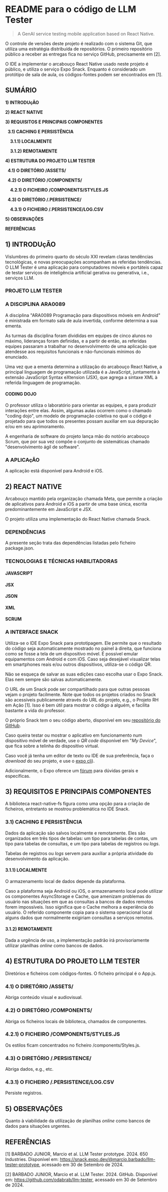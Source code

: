 <!--
----------------------------------------------------------------------
----------------------------------------------------------------------
----------------------------------------------------------------------
----------------------------------------------------------------------
----------------------------------------------------------------------
----  FICHEIRO README FORMATADO EM MARKDOWN
----
----  File name:     README.md.
----  Author:        Marcio Barbado, Jr.
----  Contact:       <marcio.bajunior@professores.estacio.br>.
----  Place:         S&atilde;o Paulo, Brasil.
----  Copyright (c): 2024.
----  License:       [LICENSE_NAME].
----
----  [LICENSE_SHORT_TEXT].
----------------------------------------------------------------------
----------------------------------------------------------------------
----------------------------------------------------------------------
----------------------------------------------------------------------
----------------------------------------------------------------------
-->
# README para o c&oacute;digo de LLM Tester

> A GenAI service testing mobile application based on React Native. 

O controle de versões deste projeto é realizado com o sistema Git, que utiliza uma estratégia distribuída de repositórios. O primeiro repositório público a receber as entregas fica no serviço GitHub, precisamente em [2].

O IDE a implementar o arcabouço React Native usado neste projeto é público, e utiliza o serviço Expo Snack. Enquanto é considerado um protótipo de sala de aula, os códigos-fontes podem ser encontrados em [1].

<!--
----------------------------------------------------------------------
----------------------------------------------------------------------
----------------------------------------------------------------------
----------------------------------------------------------------------
--------  SUM&Aacute;RIO
--------
----------------------------------------------------------------------
----------------------------------------------------------------------
----------------------------------------------------------------------
----------------------------------------------------------------------
----------------------------------------------------------------------
-->
## SUM&Aacute;RIO

**1) INTRODU&ccedil;ÃO**

**2) REACT NATIVE**

**3) REQUISITOS E PRINCIPAIS COMPONENTES**

&nbsp;&nbsp;**3.1) CACHING E PERSIST&Ecirc;NCIA**

&nbsp;&nbsp;&nbsp;&nbsp;**3.1.1) LOCALMENTE**

&nbsp;&nbsp;&nbsp;&nbsp;**3.1.2) REMOTAMENTE**

**4) ESTRUTURA DO PROJETO LLM TESTER**

&nbsp;&nbsp;**4.1) O DIRET&Oacute;RIO /ASSETS/**

&nbsp;&nbsp;**4.2) O DIRET&Oacute;RIO /COMPONENTS/**

&nbsp;&nbsp;&nbsp;&nbsp;**4.2.1) O FICHEIRO /COMPONENTS/STYLES.JS**

&nbsp;&nbsp;**4.3) O DIRET&Oacute;RIO /.PERSISTENCE/**

&nbsp;&nbsp;&nbsp;&nbsp;**4.3.1) O FICHEIRO /.PERSISTENCE/LOG.CSV**

**5) OBSERVA&Ccedil;&Otilde;ES**

**REFER&Ecirc;NCIAS**



<!--
----------------------------------------------------------------------
--------  INTRODU&ccedil;ÃO
--------
----------------------------------------------------------------------
-->
## 1) INTRODU&ccedil;ÃO

Vislumbres do primeiro quarto do século XXI revelam claras tend&ecirc;ncias tecnol&oacute;gicas, e novas preocupações acompanham as referidas tend&ecirc;ncias. O LLM Tester é uma aplicação para computadores móveis e portáteis capaz de testar serviços de inteligência artificial gerativa ou generativa, i.e., serviços LLM.

### PROJETO LLM TESTER

### A DISCIPLINA ARA0089

A disciplina "ARA0089 Programa&ccedil;ão para dispositivos m&oacute;veis em Android" é ministrada em formato sala de aula invertida, conforme determina a sua ementa.

As turmas da disciplina foram divididas em equipes de cinco alunos no máximo, lideranças foram definidas, e a partir de então, as referidas equipes passaram a trabalhar no desenvolvimento de uma aplica&ccedil;ão que atendesse aos requisitos funcionais e não-funcionais m&iacute;nimos do enunciado.

Uma vez que a ementa determina a utiliza&ccedil;ão do arcabou&ccedil;o React Native, a principal linguagem de programa&ccedil;ão utilizada é a JavaScript, juntamente à extensão JavaScript Syntax eXtension (JSX), que agrega a sintaxe XML à referida linguagem de programa&ccedil;ão.

#### CODING DOJO

O professor utiliza o laborat&oacute;rio para orientar as equipes, e para produzir intera&ccedil;ões entre elas. Assim, algumas aulas ocorrem como o chamado "coding dojo", um modelo de programa&ccedil;ão coletiva no qual o c&oacute;digo é projetado para que todos os presentes possam auxiliar em sua depura&ccedil;ão e/ou em seu aprimoramento.

A engenharia de software do projeto lan&ccedil;a mão do not&oacute;rio arcabou&ccedil;o Scrum, que por sua vez compõe o conjunto de sistemáticas chamado "desenvolvimento ágil de software".

### A APLICA&ccedil;ÃO

A aplica&ccedil;ão está dispon&iacute;vel para Android e iOS.

<!--
----------------------------------------------------------------------
--------
--------
----------------------------------------------------------------------
-->
## 2) REACT NATIVE

Arcabou&ccedil;o mantido pela organiza&ccedil;ão chamada Meta, que permite a cria&ccedil;ão de aplicativos para Android e iOS a partir de uma base única, escrita predominantemente em JavaScript e JSX.

O projeto utiliza uma implementa&ccedil;ão do React Native chamada Snack.


### DEPENDÊNCIAS

A presente se&ccedil;ão trata das dependências listadas pelo ficheiro package.json. 


### TECNOLOGIAS E TÉCNICAS HABILITADORAS

#### JAVASCRIPT

#### JSX

#### JSON

#### XML

#### SCRUM

### A INTERFACE SNACK

Utiliza-se o IDE Expo Snack para prototipagem. Ele permite que o resultado do código seja automaticamente mostrado no painel à direita, que funciona como se fosse a tela de um dispositivo móvel. É possível emular equipamentos com Android e com iOS. Caso seja desejável visualizar telas em smartphones reais e/ou outros dispositivos, utiliza-se o código QR.

Não se esqueça de salvar as suas edições caso escolha usar o Expo Snack. Elas nem sempre são salvas automaticamente.

O URL de um Snack pode ser compartilhado para que outras pessoas vejam o projeto facilmente. Note que todos os projetos criados no Snack são acessíveis publicamente através do URL do projeto, e.g., o Projeto RH em A&ccedil;ão [1]. Isso é bem útil para mostrar o c&oacute;digo a alguém, e facilita bastante a vida do professor.

O pr&oacute;prio Snack tem o seu c&oacute;digo aberto, dispon&iacute;vel em seu [reposit&oacute;rio do GitHub](https://github.com/expo/snack).

Caso queira testar ou mostrar o aplicativo em funcionamento num dispositivo m&oacute;vel de verdade, use o *QR code* disponível em "*My Device*", que fica sobre a telinha do dispositivo virtual.

Caso você já tenha um editor de texto ou IDE de sua preferência, fa&ccedil;a o *download* do seu projeto, e use o [expo cli](https://docs.expo.dev/get-started/installation/#expo-cli)).

Adicionalmente, o Expo oferece um [f&oacute;rum](https://forums.expo.dev/c/expo-dev-tools/61) para dúvidas gerais e específicas. 

<!--
----------------------------------------------------------------------
--------
--------
----------------------------------------------------------------------
-->
## 3) REQUISITOS E PRINCIPAIS COMPONENTES

A biblioteca react-native-fs figura como uma op&ccedil;ão para a cria&ccedil;ão de ficheiros, entretanto se mostrou problemática no IDE Snack.

### 3.1) CACHING E PERSIST&Ecirc;NCIA

Dados da aplica&ccedil;ão são salvos localmente e remotamente. Eles são organizados em três tipos de tabelas: um tipo para tabelas de contas, um tipo para tabelas de consultas, e um tipo para tabelas de registros ou *logs*.

Tabelas de registros ou *logs* servem para auxíliar a pr&oacute;pria atividade do desenvolvimento da aplica&ccedil;&atilde;o.

#### 3.1.1) LOCALMENTE

O armazenamento local de dados depende da plataforma.

Caso a plataforma seja Android ou iOS, o armazenamento local pode utilizar os componentes AsyncStorage e Cache, que amenizam problemas do usuário nas situa&ccedil;ões em que as consultas a bancos de dados remotos forem imposs&iacute;veis. Isso significa que o Cache melhora a experiência do usuário. O referido componente copia para o sistema operacional local alguns dados que normalmente exigiriam consultas a servi&ccedil;os remotos.

#### 3.1.2) REMOTAMENTE

Dada a urgência de uso, a implementa&ccedil;ão padrão irá provisoriamente utilizar planilhas _online_ como bancos de dados.

<!--
----------------------------------------------------------------------
--------
--------
----------------------------------------------------------------------
-->
## 4) ESTRUTURA DO PROJETO LLM TESTER

Diret&oacute;rios e ficheiros com c&oacute;digos-fontes. O ficheiro principal é o App.js.

### 4.1) O DIRET&Oacute;RIO /ASSETS/

Abriga conteúdo visual e audiovisual.

### 4.2) O DIRET&Oacute;RIO /COMPONENTS/

Abriga os ficheiros locais de biblioteca, chamados de componentes.

### 4.2.1) O FICHEIRO /COMPONENTS/STYLES.JS

Os estilos ficam concentrados no ficheiro /components/Styles.js.

### 4.3) O DIRET&Oacute;RIO /.PERSISTENCE/

Abriga dados, e.g., etc.

### 4.3.1) O FICHEIRO /.PERSISTENCE/LOG.CSV

Persiste registros.

<!--
----------------------------------------------------------------------
--------
--------
----------------------------------------------------------------------
-->
## 5) OBSERVA&Ccedil;&Otilde;ES

Quanto à viabilidade da utiliza&ccedil;ão de planilhas _online_ como bancos de dados para situa&ccedil;ões urgentes.

<!--
----------------------------------------------------------------------
--------  REFERÊNCIAS
--------
----------------------------------------------------------------------
-->
## REFER&Ecirc;NCIAS 

[1] BARBADO JUNIOR, Marcio et al. LLM Tester prototype. 2024. 650 Industries. Dispon&iacute;vel em: <https://snack.expo.dev/@marcio.barbado/llm-tester-prototype>, acessado em 30 de Setembro de 2024. 

[2] BARBADO JUNIOR, Marcio et al. LLM Tester. 2024. GitHub. Dispon&iacute;vel em: <https://github.com/odabrab/llm-tester>, acessado em 30 de Setembro de 2024. 
